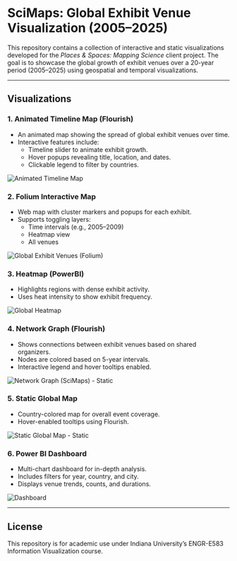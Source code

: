 # SciMaps: Global Exhibit Venue Visualization (2005–2025)

This repository contains a collection of interactive and static visualizations developed for the *Places & Spaces: Mapping Science* client project. The goal is to showcase the global growth of exhibit venues over a 20-year period (2005–2025) using geospatial and temporal visualizations.

---

## Visualizations

### 1. Animated Timeline Map (Flourish)
- An animated map showing the spread of global exhibit venues over time.
- Interactive features include:
  - Timeline slider to animate exhibit growth.
  - Hover popups revealing title, location, and dates.
  - Clickable legend to filter by countries.

![Animated Timeline Map](https://github.com/user-attachments/assets/4d6ded02-df33-4640-8b99-0ea49493b40b)


### 2. Folium Interactive Map
- Web map with cluster markers and popups for each exhibit.
- Supports toggling layers:
  - Time intervals (e.g., 2005–2009)
  - Heatmap view
  - All venues

![Global Exhibit Venues (Folium)](https://github.com/user-attachments/assets/09f06662-86f7-4896-aec2-3f1a329e0167)

### 3. Heatmap (PowerBI)
- Highlights regions with dense exhibit activity.
- Uses heat intensity to show exhibit frequency.

![Global Heatmap](https://github.com/user-attachments/assets/3e1eed8f-a200-46e8-baf6-21c83190dc5f)

### 4. Network Graph (Flourish)
- Shows connections between exhibit venues based on shared organizers.
- Nodes are colored based on 5-year intervals.
- Interactive legend and hover tooltips enabled.

![Network Graph (SciMaps) - Static](https://github.com/user-attachments/assets/7a751b52-5b64-4653-92e0-c6aaf3db6b62)

### 5. Static Global Map
- Country-colored map for overall event coverage.
- Hover-enabled tooltips using Flourish.

![Static Global Map - Static](https://github.com/user-attachments/assets/e6504c6b-3c22-49d9-b9b2-be0398badcb3)

### 6. Power BI Dashboard
- Multi-chart dashboard for in-depth analysis.
- Includes filters for year, country, and city.
- Displays venue trends, counts, and durations.

![Dashboard](https://github.com/user-attachments/assets/818ef916-13c5-4ffb-b2d7-dabc13a9a9cc)

---

## License
This repository is for academic use under Indiana University’s ENGR-E583 Information Visualization course.
